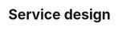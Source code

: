 ---
layout: collection
title: "Service design"
description: "service design at the NHSBSA"
tags: design
order: 1
collection_tag: service-design
pagination:
  data: collections.service-design
  size: 50
  alias: articles
---